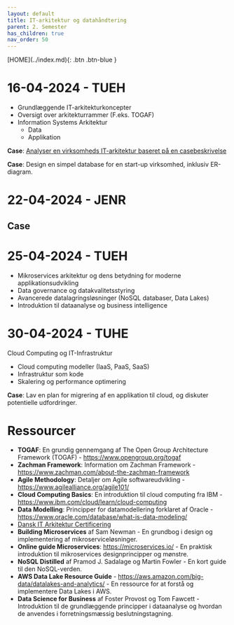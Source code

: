 ```yaml
---
layout: default
title: IT-arkitektur og datahåndtering
parent: 2. Semester
has_children: true
nav_order: 50
---
```


<span class="fs-1">
[HOME](../index.md){: .btn .btn-blue }
</span>

# 16-04-2024 - TUEH

- Grundlæggende IT-arkitekturkoncepter
-   Oversigt over arkitekturrammer (F.eks. TOGAF)
- Information Systems Arkitektur
    - Data
    - Applikation

**Case**: [Analyser en virksomheds IT-arkitektur baseret på en casebeskrivelse](./case_virksomhedsanalyse.md)

**Case**: Design en simpel database for en start-up virksomhed, inklusiv ER-diagram.

# 22-04-2024 - JENR
## Case


# 25-04-2024 - TUEH

- Mikroservices arkitektur og dens betydning for moderne applikationsudvikling
- Data governance og datakvalitetsstyring
- Avancerede datalagringsløsninger (NoSQL databaser, Data Lakes)
- Introduktion til dataanalyse og business intelligence


# 30-04-2024 - TUHE
Cloud Computing og IT-Infrastruktur

- Cloud computing modeller (IaaS, PaaS, SaaS)
- Infrastruktur som kode
- Skalering og performance optimering

**Case**: Lav en plan for migrering af en applikation til cloud, og diskuter potentielle udfordringer.

# Ressourcer
- **TOGAF**: En grundig gennemgang af The Open Group Architecture Framework (TOGAF) - https://www.opengroup.org/togaf
- **Zachman Framework**: Information om Zachman Framework - https://www.zachman.com/about-the-zachman-framework
- **Agile Methodology**: Detaljer om Agile softwareudvikling - https://www.agilealliance.org/agile101/
- **Cloud Computing Basics**: En introduktion til cloud computing fra IBM - https://www.ibm.com/cloud/learn/cloud-computing
- **Data Modelling**: Principper for datamodellering forklaret af Oracle - https://www.oracle.com/database/what-is-data-modeling/
- [Dansk IT Arkitektur Certificering](https://dit.dk/ark) 
- **Building Microservices** af Sam Newman - En grundbog i design og implementering af mikroserviceløsninger.
- **Online guide Microservices**: https://microservices.io/ - En praktisk introduktion til mikroservices designprincipper og mønstre.
- **NoSQL Distilled** af Pramod J. Sadalage og Martin Fowler - En kort guide til den NoSQL-verden.
- **AWS Data Lake Resource Guide** - https://aws.amazon.com/big-data/datalakes-and-analytics/ - En ressource for at forstå og implementere Data Lakes i AWS.
- **Data Science for Business** af Foster Provost og Tom Fawcett - Introduktion til de grundlæggende principper i dataanalyse og hvordan de anvendes i forretningsmæssig beslutningstagning.